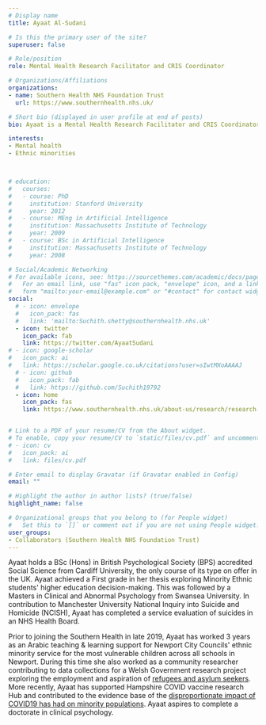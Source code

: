 ```yaml
---
# Display name
title: Ayaat Al-Sudani

# Is this the primary user of the site?
superuser: false

# Role/position
role: Mental Health Research Facilitator and CRIS Coordinator

# Organizations/Affiliations
organizations:
- name: Southern Health NHS Foundation Trust
  url: https://www.southernhealth.nhs.uk/

# Short bio (displayed in user profile at end of posts)
bio: Ayaat is a Mental Health Research Facilitator and CRIS Coordinator at Southern Health NHS Foundation Trust. Ayaat project coordinates multiple mental health research studies in SHFT R&D; supporting with project set up, recruitment, data collection, analysis & literature reviews; as well as setting up CRIS projects and providing admin support to CRIS users. 

interests:
- Mental health
- Ethnic minorities



# education:
#   courses:
#   - course: PhD 
#     institution: Stanford University
#     year: 2012
#   - course: MEng in Artificial Intelligence
#     institution: Massachusetts Institute of Technology
#     year: 2009
#   - course: BSc in Artificial Intelligence
#     institution: Massachusetts Institute of Technology
#     year: 2008

# Social/Academic Networking
# For available icons, see: https://sourcethemes.com/academic/docs/page-builder/#icons
#   For an email link, use "fas" icon pack, "envelope" icon, and a link in the
#   form "mailto:your-email@example.com" or "#contact" for contact widget.
social:
  # - icon: envelope
  #   icon_pack: fas
  #   link: 'mailto:Suchith.shetty@southernhealth.nhs.uk'
  - icon: twitter
    icon_pack: fab
    link: https://twitter.com/AyaatSudani
# - icon: google-scholar
#   icon_pack: ai
#   link: https://scholar.google.co.uk/citations?user=sIwtMXoAAAAJ
  # - icon: github
  #   icon_pack: fab
  #   link: https://github.com/Suchith19792
  - icon: home
    icon_pack: fas
    link: https://www.southernhealth.nhs.uk/about-us/research/research-and-development


# Link to a PDF of your resume/CV from the About widget.
# To enable, copy your resume/CV to `static/files/cv.pdf` and uncomment the lines below.
# - icon: cv
#   icon_pack: ai
#   link: files/cv.pdf

# Enter email to display Gravatar (if Gravatar enabled in Config)
email: ""

# Highlight the author in author lists? (true/false)
highlight_name: false

# Organizational groups that you belong to (for People widget)
#   Set this to `[]` or comment out if you are not using People widget.
user_groups:
- Collaborators (Southern Health NHS Foundation Trust)
---
```

Ayaat holds a BSc (Hons) in British Psychological Society (BPS) accredited Social Science from Cardiff University, the only course of its type on offer in the UK. Ayaat achieved a First grade in her thesis exploring Minority Ethnic students' higher education decision-making. This was followed by a Masters  in Clinical and Abnormal Psychology from Swansea University. In contribution to Manchester University National Inquiry into Suicide and Homicide (NCISH), Ayaat has completed a service evaluation of suicides in an NHS Health Board. 

Prior to joining the Southern Health in late 2019, Ayaat has worked 3 years as an Arabic teaching & learning support for Newport City Councils' ethnic minority service for the most vulnerable children across all schools in Newport. During this time she also worked as a community researcher contributing to data collections for a Welsh Government research project exploring the employment and aspiration of [refugees and asylum seekers](https://gov.wales/refugees-employment-and-skills-support-study). More recently, Ayaat has supported Hampshire COVID vaccine research Hub and contributed to the evidence base of the [disproportionate impact of COVID19 has had on minority populations](https://publichealth.jmir.org/2021/2/e22581/). Ayaat aspires to complete a doctorate in clinical psychology.